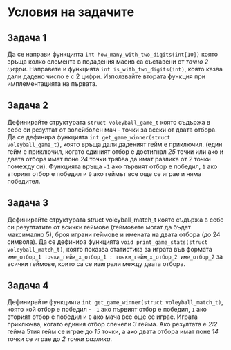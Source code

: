 # Условия на задачите

## Задача 1
Да се направи функцията `int how_many_with_two_digits(int[10])` която връща колко елемента в подадения масив са съставени от *точно 2 цифри*. Направете и функцията `int is_with_two_digits(int)`, която казва дали дадено число е с 2 цифри. Използвайте втората функция при имплементацията на първата.

## Задача 2
Дефинирайте структурата `struct voleyball_game_t` която съдържа в себе си резултат от волейболен мач - точки за всеки от двата отбора. Да се дефинира функцията `int get_game_winner(struct voleyball_game_t)`, която връща дали даденият гейм е приключил. (един гейм е приключил, когато единият отбор е достигнал *25* точки или ако и двата отбора имат поне *24* точки трябва да имат разлика от *2* точки помежду си). Функцията връща `-1` ако първият отбор е победил, `1` ако вторият отбор е победил и `0` ако геймът все още се играе и няма победител.

## Задача 3
Дефинирайте структурата struct voleyball_match_t която съдържа в себе си резултатите от всички геймове (геймовете могат да бъдат максимално 5), броя играни геймове и имената на двата отбора (до 24 символа).
Да се дефинира функцията `void print_game_stats(struct voleyball_match_t)`,
която показва статистика за играта във форматa
`име_отбор_1 точки_гейм_х_отбор_1 : точки_гейм_х_отбор_2 име_отбор_2`
за всички геймове, които са се изиграли между двата отбора.

## Задача 4
Дефинирайте функцията `int get_game_winner(struct voleyball_match_t)`, която кой отбор е победил - `-1` ако първият отбор е победил, `1` ако вторият отбор е победил и `0` ако мача все още се играе. Играта приключва, когато единия отбор спечели *3* гейма. Ако резултата е *2:2* гейма 5тия гейм се играе до *15* точки, а ако двата отбора имат поне *14* точки се играе до *2 точки разлика*.
